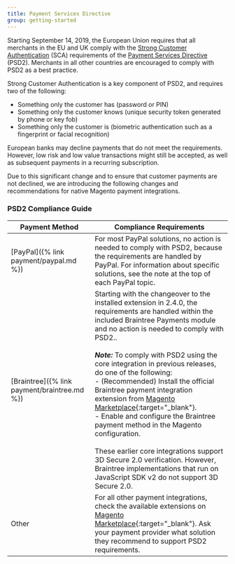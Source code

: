 ```yaml
---
title: Payment Services Directive
group: getting-started
---
```


Starting September 14, 2019, the European Union requires that all merchants in the EU and UK comply with the [Strong Customer Authentication](https://payments.cardinalcommerce.com/what-is-psd2-sca) (SCA) requirements of the [Payment Services Directive](https://info.cardinalcommerce.com/psd2-compliance) (PSD2). Merchants in all other countries are encouraged to comply with PSD2 as a best practice.

Strong Customer Authentication is a key component of PSD2, and requires two of the following:

- Something only the customer has (password or PIN)
- Something only the customer knows (unique security token generated by phone or key fob)
- Something only the customer is (biometric authentication such as a fingerprint or facial recognition)

European banks may decline payments that do not meet the requirements. However, low risk and low value transactions might still be accepted, as well as subsequent payments in a recurring subscription.

Due to this significant change and to ensure that customer payments are not declined, we are introducing the following changes and recommendations for native Magento payment integrations.

### PSD2 Compliance Guide

|Payment Method |Compliance Requirements |
|--- |--- |
|[PayPal]({% link payment/paypal.md %}) |For most PayPal solutions, no action is needed to comply with PSD2, because the requirements are handled by PayPal. For information about specific solutions, see the note at the top of each PayPal topic.|
|[Braintree]({% link payment/braintree.md %}) |Starting with the changeover to the installed extension in 2.4.0, the requirements are handled within the included Braintree Payments module and no action is needed to comply with PSD2..<br /><br />**_Note:_** To comply with PSD2 using the core integration in previous releases, do one of the following:<br/>- (Recommended) Install the official Braintree payment integration extension from [Magento Marketplace](https://marketplace.magento.com/catalogsearch/result/?q=braintree#q=braintree&idx=m2_cloud_prod_default_products&p=0&nR%5Bvisibility_search%5D%5B%3D%5D%5B0%5D=1){:target="_blank"}.<br/>- Enable and configure the Braintree payment method in the Magento configuration.<br/><br/>These earlier core integrations support 3D Secure 2.0 verification. However, Braintree implementations that run on JavaScript SDK v2 do not support 3D Secure 2.0.|
|Other |For all other payment integrations, check the available extensions on [Magento Marketplace](https://marketplace.magento.com/extensions/payments-security/payment-integration.html?_ga=2.108129217.2105547619.1564067043-238341041.1564067043){:target="_blank"}. Ask your payment provider what solution they recommend to support PSD2 requirements.|
